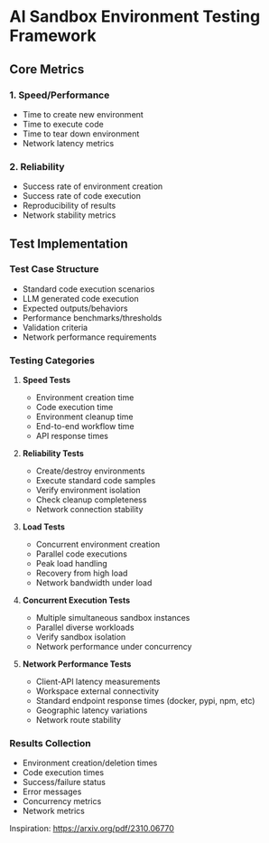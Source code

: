 # AI Sandbox Environment Testing Framework

## Core Metrics

### 1. Speed/Performance
- Time to create new environment
- Time to execute code
- Time to tear down environment
- Network latency metrics

### 2. Reliability
- Success rate of environment creation
- Success rate of code execution
- Reproducibility of results
- Network stability metrics

## Test Implementation

### Test Case Structure
- Standard code execution scenarios
- LLM generated code execution
- Expected outputs/behaviors
- Performance benchmarks/thresholds
- Validation criteria
- Network performance requirements

### Testing Categories

1. **Speed Tests**
   - Environment creation time
   - Code execution time
   - Environment cleanup time
   - End-to-end workflow time
   - API response times

2. **Reliability Tests**
   - Create/destroy environments
   - Execute standard code samples
   - Verify environment isolation
   - Check cleanup completeness
   - Network connection stability

3. **Load Tests**
   - Concurrent environment creation
   - Parallel code executions
   - Peak load handling
   - Recovery from high load
   - Network bandwidth under load

4. **Concurrent Execution Tests**
   - Multiple simultaneous sandbox instances
   - Parallel diverse workloads
   - Verify sandbox isolation
   - Network performance under concurrency

5. **Network Performance Tests**
   - Client-API latency measurements
   - Workspace external connectivity
   - Standard endpoint response times (docker, pypi, npm, etc)
   - Geographic latency variations
   - Network route stability

### Results Collection
- Environment creation/deletion times
- Code execution times
- Success/failure status
- Error messages
- Concurrency metrics
- Network metrics

Inspiration: https://arxiv.org/pdf/2310.06770